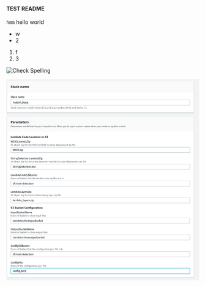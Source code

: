 #### TEST README
`hmm` hello world

 - w
 - 2

1. f
1. 3

![Check Spelling](https://github.com/nickssmith/actionsTest/workflows/Check%20Spelling/badge.svg)

![](pic.png)

